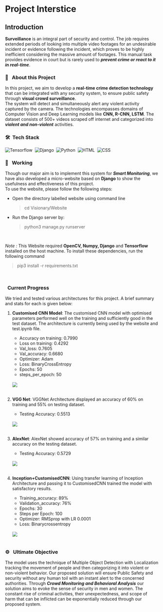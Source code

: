 # Project Interstice
## Introduction
**Surveillance** is an integral part of security and control. The job requires extended periods of looking into multiple video footages for an undesirable incident or evidence following the incident, which proves to be highly inefficient considering the massive amount of footages. This manual task provides evidence in court but is rarely used to ***prevent crime or react to it in real-time***. 
<br>

### 🔭 &nbsp; About this Project
In this project, we aim to develop a **real-time crime detection technology** that can be integrated with any security system, to ensure public safety through **visual crowd surveillance**.<br>
The system will detect and simultaneously alert any violent activity captured by the camera. The technologies encompasses domains of Computer Vision and Deep Learning models like **CNN, R-CNN, LSTM**. The dataset consists of 500+ videos scraped off internet and categorized into ***violent and non-violent*** activities. 
<br>

### 🛠 &nbsp;Tech Stack
![Tensorflow](https://img.shields.io/badge/TensorFlow%20-%23FF6F00.svg?&style=for-the-badge&logo=TensorFlow&logoColor=white)&nbsp;
![Django](https://img.shields.io/badge/django%20-%23092E20.svg?&style=for-the-badge&logo=django&logoColor=white)&nbsp;
![Python](https://img.shields.io/badge/python%20-%2314354C.svg?&style=for-the-badge&logo=python&logoColor=white)&nbsp;
![HTML](https://img.shields.io/badge/html5%20-%23E34F26.svg?&style=for-the-badge&logo=html5&logoColor=white)&nbsp;
![CSS](https://img.shields.io/badge/css3%20-%231572B6.svg?&style=for-the-badge&logo=css3&logoColor=white)&nbsp;
<br>

### 💼 &nbsp; Working
Though our major aim is to implement this system for ***Smart Monitoring***, we have also developed a micro-website based on **Django** to show the usefulness and effectiveness of this project.<br>
To use the website, please follow the following steps:
- Open the directory labelled website using command line
    > cd Visionary/Website
    
- Run the Django server by:
    > python3 manage.py runserver

<br>

*Note :* This Website required **OpenCV, Numpy, Django** and **Tensorflow** installed on the host machine. To install these dependencies, run the following command
> pip3 install -r requirements.txt

<br>

### &nbsp; Current Progress
We tried and tested various architectures for this project. A brief summary and stats for each is given below:
1. **Customised CNN Model**: The customised CNN model with optimised parameters performed well on the training and sufficiently good in the test dataset. The architecture is currently being used by the website and test.ipynb file.

    - Accuracy on training: 0.7990
    - Loss on training: 0.4292
    - Val_loss: 0.7605
    - Val_accuracy: 0.6680
    - Optimizer: Adam
    - Loss: BinaryCrossEntropy
    - Epochs: 50
    - steps_per_epoch: 50 
    <br><br>
    <img src="stats/CustomisedCNN.png">
    <br><br>

2. **VGG Net**: VGGNet Architecture displayed an accuracy of 60% on training and 55% on testing dataset.
    - Testing Accuracy: 0.5513
    <br><br>
    <img src="stats/VGGNet.png">
    <br><br>

3. **AlexNet**: AlexNet showed accuracy of 57% on training and a similar accuracy on the testing dataset. 
    - Testing Accuracy: 0.5729
    <br><br>
    <img src="stats/AlexNet .png">
    <br><br>

4. **Inception+CustomisedCNN**: Using transfer learning of Inception Architecture and passing it to CustomisedCNN trained the model with satisfactory results. 
    - Training_accuracy: 89%
    - Validation_accuracy: 76%
    - Epochs: 30
    - Steps per Epoch: 100
    - Optimizer: RMSprop with LR 0.0001
    - Loss: Binarycrossentropy
    <br><br>
    <img src="stats/CustomisedInceptionV3+CNN.png">
    <br><br>

### ⚙️ &nbsp; Ultimate Objective
The model uses the technique of Multiple Object Detection with Localization tracking the movement of people and then categorizing it into violent or non-violent behavior. Our proposed solution will ensure Public Safety and security without any human toil with an instant alert to the concerned authorities. Through ***Crowd Monitoring and Behavioral Analysis*** our solution aims to evoke the sense of security in men and women. The constant rise of criminal activities, their unexpectedness, and scope of harm that can be inflicted can be exponentially reduced through our proposed system. 

